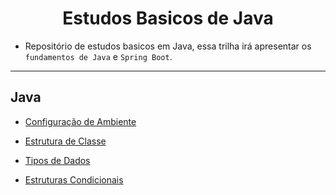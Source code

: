 <h1 align="center">Estudos Basicos de Java</h1>

 - Repositório de estudos basicos em Java, essa trilha irá apresentar os ``fundamentos de Java`` e ``Spring Boot``.

____
## Java
  - [Configuração de Ambiente](https://efficient-sloth-d85.notion.site/Configura-o-de-ambiente-Java-ed669fd2bf074d168689c7517359788c)

  - [Estrutura de Classe](https://github.com/henferreirapro/estudos-java/tree/1-estrutura-classe)

  - [Tipos de Dados](https://github.com/henferreirapro/estudos-java/tree/2-tipos-dados)

  - [Estruturas Condicionais](https://github.com/henferreirapro/estudos-java/tree/3-estruturas-condicionais)